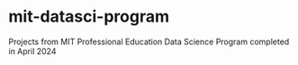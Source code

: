 # mit-datasci-program
Projects from MIT Professional Education Data Science Program completed in April 2024
